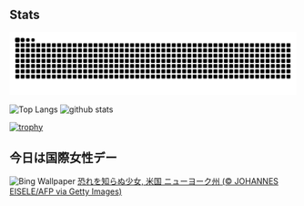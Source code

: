 ## Stats
<picture>
  <source media="(prefers-color-scheme: dark)" srcset="https://raw.githubusercontent.com/ba230t/ba230t/output/github-contribution-grid-snake-dark.svg">
  <source media="(prefers-color-scheme: light)" srcset="https://raw.githubusercontent.com/ba230t/ba230t/output/github-contribution-grid-snake.svg">
  <img alt="github contribution grid snake animation" src="https://raw.githubusercontent.com/ba230t/ba230t/output/github-contribution-grid-snake.svg">
</picture>

<p align="left">
  <img alt="Top Langs" height="150px" src="https://github-readme-stats.vercel.app/api/top-langs/?username=ba230t&layout=compact&theme=transparent" />
  <img alt="github stats" height="150px" src="https://github-readme-stats.vercel.app/api?username=ba230t&theme=transparent" />
</p>

[![trophy](https://github-profile-trophy.vercel.app/?username=ba230t&theme=transparent&column=7)](https://github.com/ryo-ma/github-profile-trophy)


<!-- Bing Wallpaper Start -->
## 今日は国際女性デー
![Bing Wallpaper](https://www.bing.com/th?id=OHR.FearlessWomen_JA-JP3446140149_1920x1080.jpg&rf=LaDigue_1920x1080.jpg&pid=hp)
[恐れを知らぬ少女, 米国 ニューヨーク州 (© JOHANNES EISELE/AFP via Getty Images)](https://www.bing.com/search?q=%E6%81%90%E3%82%8C%E3%82%92%E7%9F%A5%E3%82%89%E3%81%AC%E5%B0%91%E5%A5%B3&form=hpcapt&filters=HpDate%3a%2220250307_1500%22)
<!-- Bing Wallpaper End -->
